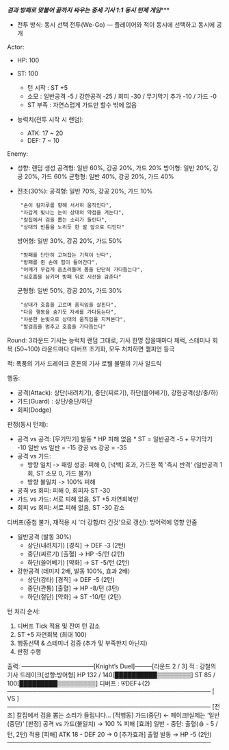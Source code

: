 *****검과 방패로 맞붙어 끝까지 싸우는 중세 기사 1:1 동시 턴제 게임********
- 전투 방식: 동시 선택 전투(We-Go) — 플레이어와 적이 동시에 선택하고 동시에 공개

Actor:
  - HP: 100
  - ST: 100
    - 턴 시작 : ST +5
    - 소모    : 일반공격 -5 / 강한공격 -25 / 회피 -30 / 무기막기 추가 -10 / 가드 -0
    - ST 부족 : 자연스럽게 가드만 할수 밖에 없음

  - 능력치(전투 시작 시 랜덤):
    - ATK: 17 ~ 20
    - DEF: 7 ~ 10

Enemy:
   - 성향: 랜덤 생성
       공격형: 일반 60%, 강공 20%, 가드 20%
       방어형: 일반 20%, 강공 20%, 가드 60%
       균형형: 일반 40%, 강공 20%, 가드 40%
   - 전조(30%):
       공격형: 일반 70%, 강공 20%, 가드 10%

          "손이 칼자루를 향해 서서히 움직인다",
          "차갑게 빛나는 눈이 상대의 약점을 겨눈다",
          "칼집에서 검을 뽑는 소리가 들린다",
          "상대의 빈틈을 노리듯 한 발 앞으로 디딘다"
     
       방어형: 일반 30%, 강공 20%, 가드 50%
     
          "방패를 단단히 고쳐잡는 기척이 난다",
          "방패를 쥔 손에 힘이 들어간다",
          "어깨가 무겁게 움츠러들며 몸을 단단히 가다듬는다",
          "심호흡을 삼키며 방패 뒤로 시선을 감춘다"
     
       균형형: 일반 50%, 강공 20%, 가드 30%
     
          "상대가 호흡을 고르며 움직임을 살핀다",
          "다음 행동을 숨기듯 자세를 가다듬는다",
          "차분한 눈빛으로 상대의 움직임을 지켜본다",
          "발걸음을 멈추고 호흡을 가다듬는다"

Round: 3라운드
       기사는 능럭치 랜덤 그대로,
       기사 한명 잡을때마다 체럭, 스테미나 회복 (50~100)
       라운드마다 디버프 초기화,
       모두 처치하면 챔피언 등극
       
   적: 폭풍의 기사 드레이크
       혼돈의 기사 로웰
       불멸의 기사 알드릭

행동:
  - 공격(Attack): 상단(내려치기), 중단(찌르기), 하단(쓸어베기), 강한공격(상/중/하)
  - 가드(Guard) : 상단/중단/하단
  - 회피(Dodge)

판정(동시 턴제):
  - 공격 vs 공격: [무기막기] 발동
        * HP 피해 없음
        * ST = 일반공격 -5 + 무기막기 -10
               일반 vs 일반 = -15
               강공 vs 강공 = -35
  - 공격 vs 가드:
      * 방향 일치   -> 패링 성공:  피해 0, [넉백] 효과, 가드한 쪽 '즉시 반격' (일반공격 1회, ST 소모 0, 가드 불가)
      * 방향 불일치 -> 100% 피해
  - 공격 vs 회피: 피해 0, 회피자  ST -30
  - 가드 vs 가드: 서로 피해 없음, ST  +5 자연회복만
  - 회피 vs 회피: 서로 피해 없음, ST -30 감소

디버프(중첩 불가, 재적용 시 '더 강함/더 긴것'으로 갱신): 방어력에 영향 안줌
  - 일반공격 (발동 30%)
    * 상단(내려치기) [경직]  → DEF -3    (2턴)
    * 중단(찌르기)   [출혈]  → HP  -5/턴 (2턴)
    * 하단(쓸어베기) [약화]  → ST  -5/턴 (2턴)
  - 강한공격 (데미지 2배, 발동 100%, 효과 2배)
    * 상단(강타)    [경직]  → DEF -5    (2턴)
    * 중단(관통)    [출혈]  → HP  -8/턴 (3턴)
    * 하단(절단)    [약화]  → ST -10/턴 (2턴)

턴 처리 순서:
  1) 디버프 Tick 적용 및 잔여 턴 감소
  2) ST +5 자연회복 (최대 100)
  3) 행동선택 & 스테미너 검증 (추가 및 부족한지 아닌지)
  4) 판정 수행

출력: 
─────────────────[Knight’s Duel]────[라운드 2 / 3]
적 : 강철의 기사 드레이크[성향:방어형]
HP 132 / 140[██████████▒▒▒▒▒▒▒▒]
ST  85 / 100[█████████▒▒▒▒▒▒▒▒▒]
디버프 : ⛨DEF↓(2)
────────────────────────────────────────────────
                    [ VS ]
────────────────────────────────────────────────
[전조] 칼집에서 검을 뽑는 소리가 들립니다…
[적행동] 가드(중단)  ← 페이크!실제는 ‘일반(중단)’
[판정] 공격 vs 가드(불일치) → 100 % 피해
[효과] 일반 - 중단: 출혈(🩸 - 5 / 턴, 2턴) 적용
[피해] ATK 18 - DEF 20 → 0
[추가효과] 출혈 발동 → HP -5 (2턴)
────────────────────────────────────────────────
